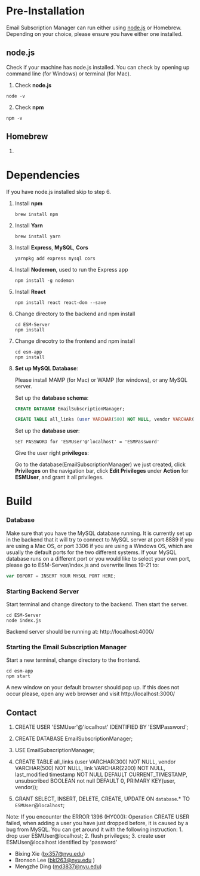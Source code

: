 # Pre-Installation
Email Subscription Manager can run either using [node.js](https://nodejs.org/en/) or Homebrew. Depending on your choice, please ensure you have either one installed.

## node.js
Check if your machine has node.js installed. You can check by opening up command line (for Windows) or terminal (for Mac).
1. Check **node.js**
```
node -v
```
2. Check **npm**
```
npm -v
```

## Homebrew
1.

# Dependencies
If you have node.js installed skip to step 6.

1. Install **npm**

   ```
   brew install npm
   ```

2. Install **Yarn**

   ```
   brew install yarn
   ```

3. Install **Express**, **MySQL**, **Cors**

   ```
   yarnpkg add express mysql cors
   ```

4. Install **Nodemon**, used to run the Express app

   ```
   npm install -g nodemon
   ```

5. Install **React**

   ```
   npm install react react-dom --save
   ```

6. Change directory to the backend and npm install

   ```
   cd ESM-Server
   npm install
   ```

7. Change direcotry to the frontend and npm install

   ```
   cd esm-app
   npm install
   ```

8. **Set up MySQL Database**:

   Please install MAMP (for Mac) or WAMP (for windows), or any MySQL server.

   Set up the **database schema**:

   ```sql
   CREATE DATABASE EmailSubscriptionManager;
   ```

   ```sql
   CREATE TABLE all_links (user VARCHAR(500) NOT NULL, vendor VARCHAR(10000) NOT NULL, link VARCHAR(10000) NOT NULL, last_modified timestamp NOT NULL DEFAULT CURRENT_TIMESTAMP, unsubscribed BOOLEAN not null DEFAULT 0, PRIMARY KEY(user, vendor));
   ```

   Set up the **database user**:

   ```mysql
   SET PASSWORD for 'ESMUser'@'localhost' = 'ESMPassword'
   ```

   Give the user right **privileges**:

   Go to the database(EmailSubscriptionManager) we just created, click **Privileges** on the navigation bar, click **Edit Privileges** under **Action** for **ESMUser**, and grant it all privileges.

# Build

### Database

Make sure that you have the MySQL database running. It is currently set up in the backend that it will try to connect to MySQL server at port 8889 if you are using a Mac OS, or port 3306 if you are using a Windows OS, which are usually the default ports for the two different systems. If your MySQL database runs on a different port or you would like to select your own port, please go to ESM-Server/index.js and overwrite lines 19-21 to:
```javascript
var DBPORT = INSERT YOUR MYSQL PORT HERE;
```

### Starting Backend Server

Start terminal and change directory to the backend. Then start the server.
```
cd ESM-Server
node index.js
```
Backend server should be running at: http://localhost:4000/

### Starting the Email Subscription Manager

Start a new terminal, change directory to the frontend.

```
cd esm-app
npm start
```

A new window on your default browser should pop up. If this does not occur please, open any web browser and visit http://localhost:3000/

## Contact


1.  CREATE USER 'ESMUser'@'localhost' IDENTIFIED BY 'ESMPassword';

2.  CREATE DATABASE EmailSubscriptionManager;

3.  USE EmailSubscriptionManager;

4.  CREATE TABLE all_links (user VARCHAR(300) NOT NULL, vendor VARCHAR(500) NOT NULL, link VARCHAR(2200) NOT NULL, last_modified timestamp NOT NULL DEFAULT CURRENT_TIMESTAMP, unsubscribed BOOLEAN not null DEFAULT 0, PRIMARY KEY(user, vendor));

5.  GRANT SELECT, INSERT, DELETE, CREATE, UPDATE ON `database`.* TO `ESMUser`@`localhost`;

Note: If you encounter the ERROR 1396 (HY000): Operation CREATE USER failed, when adding a user you have just dropped before, it is caused by a bug from MySQL. You can get around it with the following instruction:
    1.  drop user ESMUser@localhost;
    2.  flush privileges;
    3.  create user ESMUser@localhost identified by 'password'


* Bixing Xie (bx357@nyu.edu)
* Bronson Lee (bkl263@nyu.edu )
* Mengzhe Ding (md3837@nyu.edu)
